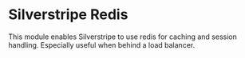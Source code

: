 # Silverstripe Redis

This module enables Silverstripe to use redis for caching and session handling. Especially useful when behind a load balancer.
